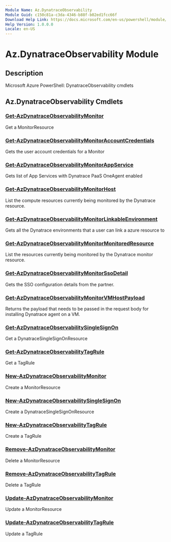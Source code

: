 ```yaml
---
Module Name: Az.DynatraceObservability
Module Guid: c150c81a-c3da-4346-b88f-b02ed1fcc66f
Download Help Link: https://docs.microsoft.com/en-us/powershell/module/az.dynatraceobservability
Help Version: 1.0.0.0
Locale: en-US
---
```


# Az.DynatraceObservability Module
## Description
Microsoft Azure PowerShell: DynatraceObservability cmdlets

## Az.DynatraceObservability Cmdlets
### [Get-AzDynatraceObservabilityMonitor](Get-AzDynatraceObservabilityMonitor.md)
Get a MonitorResource

### [Get-AzDynatraceObservabilityMonitorAccountCredentials](Get-AzDynatraceObservabilityMonitorAccountCredentials.md)
Gets the user account credentials for a Monitor

### [Get-AzDynatraceObservabilityMonitorAppService](Get-AzDynatraceObservabilityMonitorAppService.md)
Gets list of App Services with Dynatrace PaaS OneAgent enabled

### [Get-AzDynatraceObservabilityMonitorHost](Get-AzDynatraceObservabilityMonitorHost.md)
List the compute resources currently being monitored by the Dynatrace resource.

### [Get-AzDynatraceObservabilityMonitorLinkableEnvironment](Get-AzDynatraceObservabilityMonitorLinkableEnvironment.md)
Gets all the Dynatrace environments that a user can link a azure resource to

### [Get-AzDynatraceObservabilityMonitorMonitoredResource](Get-AzDynatraceObservabilityMonitorMonitoredResource.md)
List the resources currently being monitored by the Dynatrace monitor resource.

### [Get-AzDynatraceObservabilityMonitorSsoDetail](Get-AzDynatraceObservabilityMonitorSsoDetail.md)
Gets the SSO configuration details from the partner.

### [Get-AzDynatraceObservabilityMonitorVMHostPayload](Get-AzDynatraceObservabilityMonitorVMHostPayload.md)
Returns the payload that needs to be passed in the request body for installing Dynatrace agent on a VM.

### [Get-AzDynatraceObservabilitySingleSignOn](Get-AzDynatraceObservabilitySingleSignOn.md)
Get a DynatraceSingleSignOnResource

### [Get-AzDynatraceObservabilityTagRule](Get-AzDynatraceObservabilityTagRule.md)
Get a TagRule

### [New-AzDynatraceObservabilityMonitor](New-AzDynatraceObservabilityMonitor.md)
Create a MonitorResource

### [New-AzDynatraceObservabilitySingleSignOn](New-AzDynatraceObservabilitySingleSignOn.md)
Create a DynatraceSingleSignOnResource

### [New-AzDynatraceObservabilityTagRule](New-AzDynatraceObservabilityTagRule.md)
Create a TagRule

### [Remove-AzDynatraceObservabilityMonitor](Remove-AzDynatraceObservabilityMonitor.md)
Delete a MonitorResource

### [Remove-AzDynatraceObservabilityTagRule](Remove-AzDynatraceObservabilityTagRule.md)
Delete a TagRule

### [Update-AzDynatraceObservabilityMonitor](Update-AzDynatraceObservabilityMonitor.md)
Update a MonitorResource

### [Update-AzDynatraceObservabilityTagRule](Update-AzDynatraceObservabilityTagRule.md)
Update a TagRule

